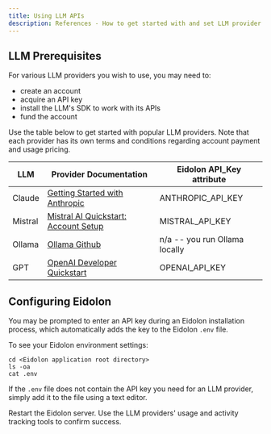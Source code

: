 ```yaml
---
title: Using LLM APIs
description: References - How to get started with and set LLM provider API keys
---
```


## LLM Prerequisites

For various LLM providers you wish to use, you may need to:

- create an account
- acquire an API key
- install the LLM's SDK to work with its APIs
- fund the account

Use the table below to get started with popular LLM providers. Note that each provider has its own terms and conditions regarding account payment and usage pricing.

| LLM | Provider Documentation | Eidolon API_Key attribute |
| --- | --- | --- |
| Claude | [Getting Started with Anthropic](https://docs.anthropic.com/en/api/getting-started)  | ANTHROPIC_API_KEY |
| Mistral | [Mistral AI Quickstart: Account Setup](https://docs.mistral.ai/getting-started/quickstart/#account-setup)  | MISTRAL_API_KEY |
| Ollama | [Ollama Github](https://github.com/ollama/ollama)  | n/a -- you run Ollama locally |
| GPT | [OpenAI Developer Quickstart](https://platform.openai.com/docs/quickstart)  | OPENAI_API_KEY |

## Configuring Eidolon

You may be prompted to enter an API key during an Eidolon installation process, which automatically adds the key to the Eidolon `.env` file. 

To see your Eidolon environment settings:

```console
cd <Eidolon application root directory>
ls -oa
cat .env
```

If the `.env` file does not contain the API key you need for an LLM provider, simply add it to the file using a text editor. 

Restart the Eidolon server. Use the LLM providers' usage and activity tracking tools to confirm success.
